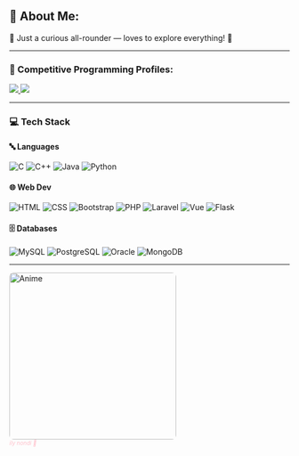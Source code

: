 ## 🙈 About Me:
🧠 Just a curious all-rounder — loves to explore everything! 💫

---

### 🚀 Competitive Programming Profiles:
<p>
  <a href="https://codeforces.com/profile/tushu06" target="_blank">
    <img src="https://img.shields.io/badge/Codeforces-%231F8ACB.svg?style=for-the-badge&logo=codeforces&logoColor=white" />
  </a>
  <a href="https://leetcode.com/cloudytushu" target="_blank">
    <img src="https://img.shields.io/badge/LeetCode-%23000000.svg?style=for-the-badge&logo=leetcode&logoColor=yellow" />
  </a>
</p>

---

### 💻 Tech Stack

#### 🔤 Languages
![C](https://img.shields.io/badge/C-%2300599C.svg?style=for-the-badge&logo=c&logoColor=white)
![C++](https://img.shields.io/badge/C++-%2300599C.svg?style=for-the-badge&logo=c%2B%2B&logoColor=white)
![Java](https://img.shields.io/badge/Java-%23ED8B00.svg?style=for-the-badge&logo=java&logoColor=white)
![Python](https://img.shields.io/badge/Python-%233776AB.svg?style=for-the-badge&logo=python&logoColor=white)

#### 🌐 Web Dev
![HTML](https://img.shields.io/badge/HTML5-%23E34F26.svg?style=for-the-badge&logo=html5&logoColor=white)
![CSS](https://img.shields.io/badge/CSS3-%231572B6.svg?style=for-the-badge&logo=css3&logoColor=white)
![Bootstrap](https://img.shields.io/badge/Bootstrap-%23563D7C.svg?style=for-the-badge&logo=bootstrap&logoColor=white)
![PHP](https://img.shields.io/badge/PHP-%23777BB4.svg?style=for-the-badge&logo=php&logoColor=white)
![Laravel](https://img.shields.io/badge/Laravel-%23FF2D20.svg?style=for-the-badge&logo=laravel&logoColor=white)
![Vue](https://img.shields.io/badge/Vue.js-%234FC08D.svg?style=for-the-badge&logo=vue.js&logoColor=white)
![Flask](https://img.shields.io/badge/Flask-%23000.svg?style=for-the-badge&logo=flask&logoColor=white)

#### 🗄 Databases
![MySQL](https://img.shields.io/badge/MySQL-%234479A1.svg?style=for-the-badge&logo=mysql&logoColor=white)
![PostgreSQL](https://img.shields.io/badge/PostgreSQL-%23336791.svg?style=for-the-badge&logo=postgresql&logoColor=white)
![Oracle](https://img.shields.io/badge/Oracle-%23F00000.svg?style=for-the-badge&logo=oracle&logoColor=white)
![MongoDB](https://img.shields.io/badge/MongoDB-%2347A248.svg?style=for-the-badge&logo=mongodb&logoColor=white)

---

<img src="https://gifsec.com/wp-content/uploads/2022/11/matching-anime-gif-10.gif" width="300px" style="border-radius: 8px;" alt="Anime" />
<br>
<i style="color:pink;font-size:10px;">ily nondi 💖</i>
